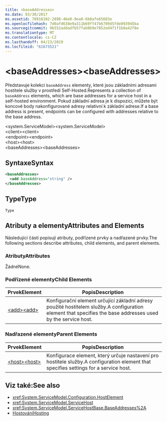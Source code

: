 ```yaml
---
title: <baseAddresses>
ms.date: 03/30/2017
ms.assetid: 78918102-2898-46e0-9ea8-6b8afe65603e
ms.openlocfilehash: 7d0afd638e9a311b69ff47b6789d5fde093945ba
ms.sourcegitcommit: 9b552addadfb57fab0b9e7852ed4f1f1b8a42f8e
ms.translationtype: MT
ms.contentlocale: cs-CZ
ms.lasthandoff: 04/23/2019
ms.locfileid: "61673521"
---
```

# <a name="baseaddresses"></a><span data-ttu-id="2a257-101">\<baseAddresses></span><span class="sxs-lookup"><span data-stu-id="2a257-101">\<baseAddresses></span></span>
<span data-ttu-id="2a257-102">Představuje kolekci `baseAddress` elementy, které jsou základními adresami hostitele služby v prostředí Self-Hosted.</span><span class="sxs-lookup"><span data-stu-id="2a257-102">Represents a collection of `baseAddress` elements, which are base addresses for a service host in a self-hosted environment.</span></span> <span data-ttu-id="2a257-103">Pokud základní adresa je k dispozici, můžete být koncové body nakonfigurované adresy relativní k základní adrese.</span><span class="sxs-lookup"><span data-stu-id="2a257-103">If a base address is present, endpoints can be configured with addresses relative to the base address.</span></span>  
  
 <span data-ttu-id="2a257-104">\<system.ServiceModel></span><span class="sxs-lookup"><span data-stu-id="2a257-104">\<system.ServiceModel></span></span>  
<span data-ttu-id="2a257-105">\<client></span><span class="sxs-lookup"><span data-stu-id="2a257-105">\<client></span></span>  
<span data-ttu-id="2a257-106">\<endpoint></span><span class="sxs-lookup"><span data-stu-id="2a257-106">\<endpoint></span></span>  
<span data-ttu-id="2a257-107">\<host></span><span class="sxs-lookup"><span data-stu-id="2a257-107">\<host></span></span>  
<span data-ttu-id="2a257-108">\<baseAddresses></span><span class="sxs-lookup"><span data-stu-id="2a257-108">\<baseAddresses></span></span>  
  
## <a name="syntax"></a><span data-ttu-id="2a257-109">Syntaxe</span><span class="sxs-lookup"><span data-stu-id="2a257-109">Syntax</span></span>  
  
```xml  
<baseAddresses>
  <add baseAddress="string" />
</baseAddresses>
```  
  
## <a name="type"></a><span data-ttu-id="2a257-110">Type</span><span class="sxs-lookup"><span data-stu-id="2a257-110">Type</span></span>  
 `Type`  
  
## <a name="attributes-and-elements"></a><span data-ttu-id="2a257-111">Atributy a elementy</span><span class="sxs-lookup"><span data-stu-id="2a257-111">Attributes and Elements</span></span>  
 <span data-ttu-id="2a257-112">Následující části popisují atributy, podřízené prvky a nadřazené prvky.</span><span class="sxs-lookup"><span data-stu-id="2a257-112">The following sections describe attributes, child elements, and parent elements.</span></span>  
  
### <a name="attributes"></a><span data-ttu-id="2a257-113">Atributy</span><span class="sxs-lookup"><span data-stu-id="2a257-113">Attributes</span></span>  
 <span data-ttu-id="2a257-114">Žádné</span><span class="sxs-lookup"><span data-stu-id="2a257-114">None.</span></span>  
  
### <a name="child-elements"></a><span data-ttu-id="2a257-115">Podřízené elementy</span><span class="sxs-lookup"><span data-stu-id="2a257-115">Child Elements</span></span>  
  
|<span data-ttu-id="2a257-116">Prvek</span><span class="sxs-lookup"><span data-stu-id="2a257-116">Element</span></span>|<span data-ttu-id="2a257-117">Popis</span><span class="sxs-lookup"><span data-stu-id="2a257-117">Description</span></span>|  
|-------------|-----------------|  
|[<span data-ttu-id="2a257-118">\<add></span><span class="sxs-lookup"><span data-stu-id="2a257-118">\<add></span></span>](../../../../../docs/framework/configure-apps/file-schema/wcf/add-of-baseaddresses.md)|<span data-ttu-id="2a257-119">Konfigurační element určující základní adresy použité hostitelem služby.</span><span class="sxs-lookup"><span data-stu-id="2a257-119">A configuration element that specifies the base addresses used by the service host.</span></span>|  
  
### <a name="parent-elements"></a><span data-ttu-id="2a257-120">Nadřazené elementy</span><span class="sxs-lookup"><span data-stu-id="2a257-120">Parent Elements</span></span>  
  
|<span data-ttu-id="2a257-121">Prvek</span><span class="sxs-lookup"><span data-stu-id="2a257-121">Element</span></span>|<span data-ttu-id="2a257-122">Popis</span><span class="sxs-lookup"><span data-stu-id="2a257-122">Description</span></span>|  
|-------------|-----------------|  
|[<span data-ttu-id="2a257-123">\<host></span><span class="sxs-lookup"><span data-stu-id="2a257-123">\<host></span></span>](../../../../../docs/framework/configure-apps/file-schema/wcf/host.md)|<span data-ttu-id="2a257-124">Konfigurace element, který určuje nastavení pro hostitele služby.</span><span class="sxs-lookup"><span data-stu-id="2a257-124">A configuration element that specifies settings for a service host.</span></span>|  
  
## <a name="see-also"></a><span data-ttu-id="2a257-125">Viz také:</span><span class="sxs-lookup"><span data-stu-id="2a257-125">See also</span></span>

- <xref:System.ServiceModel.Configuration.HostElement>
- <xref:System.ServiceModel.ServiceHost>
- <xref:System.ServiceModel.ServiceHostBase.BaseAddresses%2A>
- [<span data-ttu-id="2a257-126">Hostování</span><span class="sxs-lookup"><span data-stu-id="2a257-126">Hosting</span></span>](../../../../../docs/framework/wcf/feature-details/hosting.md)
